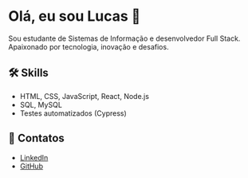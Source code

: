 # Olá, eu sou Lucas 👋

Sou estudante de Sistemas de Informação e desenvolvedor Full Stack.  
Apaixonado por tecnologia, inovação e desafios.

## 🛠️ Skills
- HTML, CSS, JavaScript, React, Node.js
- SQL, MySQL
- Testes automatizados (Cypress)

## 🔗 Contatos
- [LinkedIn](https://linkedin.com/in/seu-perfil)
- [GitHub](https://github.com/seu-usuario)

